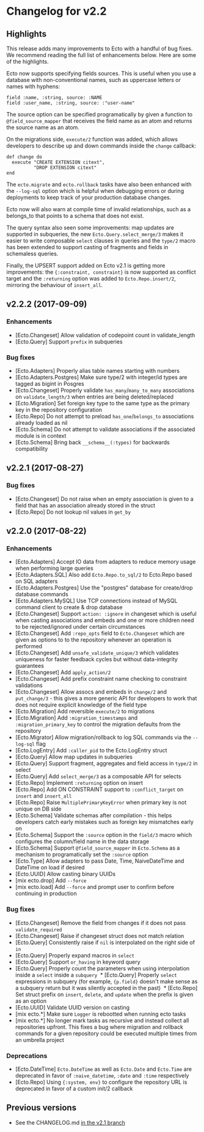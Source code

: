 # Changelog for v2.2

## Highlights

This release adds many improvements to Ecto with a handful of bug fixes. We recommend reading the full list of enhancements below. Here are some of the highlights.

Ecto now supports specifying fields sources. This is useful when you use a database with non-conventional names, such as uppercase letters or names with hyphens:

    field :name, :string, source: :NAME
    field :user_name, :string, source: :"user-name"

The source option can be specified programatically by given a function to `@field_source_mapper` that receives the field name as an atom and returns the source name as an atom.

On the migrations side, `execute/2` function was added, which allows developers to describe up and down commands inside the `change` callback:

    def change do
      execute "CREATE EXTENSION citext",
              "DROP EXTENSION citext"
    end

The `ecto.migrate` and `ecto.rollback` tasks have also been enhanced with the `--log-sql` option which is helpful when debugging errors or during deployments to keep track of your production database changes.

Ecto now will also warn at compile time of invalid relationships, such as a belongs_to that points to a schema that does not exist.

The query syntax also seen some improvements: map updates are supported in subqueries, the new `Ecto.Query.select_merge/3` makes it easier to write composable `select` clauses in queries and the `type/2` macro has been extended to support casting of fragments and fields in schemaless queries.

Finally, the UPSERT support added on Ecto v2.1 is getting more improvements: the `{:constraint, constraint}` is now supported as conflict target and the `:returning` option was added to `Ecto.Repo.insert/2`, mirroring the behaviour of `insert_all`.

## v2.2.2 (2017-09-09)

### Enhancements

  * [Ecto.Changeset] Allow validation of codepoint count in validate_length
  * [Ecto.Query] Support `prefix` in subqueries

### Bug fixes

  * [Ecto.Adapters] Properly alias table names starting with numbers
  * [Ecto.Adapters.Postgres] Make sure type/2 with integer/id types are tagged as bigint in Posgres
  * [Ecto.Changeset] Properly validate `has_many`/`many_to_many` associations on `validate_length/3` when entries are being deleted/replaced
  * [Ecto.Migration] Set foreign key type to the same type as the primary key in the repository configuration
  * [Ecto.Repo] Do not attempt to preload `has_one`/`belongs_to` associations already loaded as nil
  * [Ecto.Schema] Do not attempt to validate associations if the associated module is in context
  * [Ecto.Schema] Bring back `__schema__(:types)` for backwards compatibility

## v2.2.1 (2017-08-27)

### Bug fixes

  * [Ecto.Changeset] Do not raise when an empty association is given to a field that has an association already stored in the struct
  * [Ecto.Repo] Do not lookup nil values in `get_by`

## v2.2.0 (2017-08-22)

### Enhancements

  * [Ecto.Adapters] Accept IO data from adapters to reduce memory usage when performing large queries
  * [Ecto.Adapters.SQL] Also add `Ecto.Repo.to_sql/2` to Ecto.Repo based on SQL adapters
  * [Ecto.Adapters.Postgres] Use the "postgres" database for create/drop database commands
  * [Ecto.Adapters.MySQL] Use TCP connections instead of MySQL command client to create & drop database
  * [Ecto.Changeset] Support `action: :ignore` in changeset which is useful when casting associations and embeds and one or more children need to be rejected/ignored under certain circumstances
  * [Ecto.Changeset] Add `:repo_opts` field to `Ecto.Changeset` which are given as options to to the repository whenever an operation is performed
  * [Ecto.Changeset] Add `unsafe_validate_unique/3` which validates uniqueness for faster feedback cycles but without data-integrity guarantees
  * [Ecto.Changeset] Add `apply_action/2`
  * [Ecto.Changeset] Add prefix constraint name checking to constraint validations
  * [Ecto.Changeset] Allow assocs and embeds in `change/2` and `put_change/3` - this gives a more generic API for developers to work that does not require explicit knowledge of the field type
  * [Ecto.Migration] Add reversible `execute/2` to migrations
  * [Ecto.Migration] Add `:migration_timestamps` and `:migration_primary_key` to control the migration defaults from the repository
  * [Ecto.Migrator] Allow migration/rollback to log SQL commands via the `--log-sql` flag
  * [Ecto.LogEntry] Add `:caller_pid` to the Ecto.LogEntry struct
  * [Ecto.Query] Allow map updates in subqueries
  * [Ecto.Query] Support fragment, aggregates and field access in `type/2` in select
  * [Ecto.Query] Add `select_merge/3` as a composable API for selects
  * [Ecto.Repo] Implement `:returning` option on insert
  * [Ecto.Repo] Add ON CONSTRAINT support to `:conflict_target` on `insert` and `insert_all`
  * [Ecto.Repo] Raise `MultiplePrimaryKeyError` when primary key is not unique on DB side
  * [Ecto.Schema] Validate schemas after compilation - this helps developers catch early mistakes such as foreign key mismatches early on
  * [Ecto.Schema] Support the `:source` option in the `field/3` macro which configures the column/field name in the data storage
  * [Ecto.Schema] Support `@field_source_mapper` in `Ecto.Schema` as a mechanism to programatically set the `:source` option
  * [Ecto.Type] Allow adapters to pass Date, Time, NaiveDateTime and DateTime on load if desired
  * [Ecto.UUID] Allow casting binary UUIDs
  * [mix ecto.drop] Add `--force`
  * [mix ecto.load] Add `--force` and prompt user to confirm before continuing in production

### Bug fixes

  * [Ecto.Changeset] Remove the field from changes if it does not pass `validate_required`
  * [Ecto.Changeset] Raise if changeset struct does not match relation
  * [Ecto.Query] Consistently raise if `nil` is interpolated on the right side of `in`
  * [Ecto.Query] Properly expand macros in `select`
  * [Ecto.Query] Support `or_having` in keyword query
  * [Ecto.Query] Properly count the parameters when using interpolation inside a `select` inside a `subquery`
  * [Ecto.Query] Properly `select` expressions in subquery (for example, `{p.field}` doesn't make sense as a subquery return but it was silently accepted in the past)
  * [Ecto.Repo] Set struct prefix on `insert`, `delete`, and `update` when the prefix is given as an option
  * [Ecto.UUID] Validate UUID version on casting
  * [mix ecto.*] Make sure `Logger` is rebootted when running ecto tasks
  * [mix ecto.*] No longer mark tasks as recursive and instead collect all repositories upfront. This fixes a bug where migration and rollback commands for a given repository could be executed multiple times from an umbrella project

### Deprecations

  * [Ecto.DateTime] `Ecto.DateTime` as well as `Ecto.Date` and `Ecto.Time` are deprecated in favor of `:naive_datetime`, `:date` and `:time` respectively
  * [Ecto.Repo] Using `{:system, env}` to configure the repository URL is deprecated in favor of a custom init/2 callback

## Previous versions

  * See the CHANGELOG.md [in the v2.1 branch](https://github.com/elixir-ecto/ecto/blob/v2.1/CHANGELOG.md)
